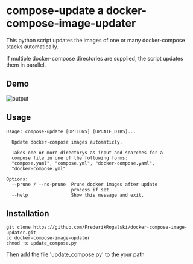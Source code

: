 # **compose-update** a docker-compose-image-updater
This python script updates the images of one or many docker-compose stacks automatically.

If multiple docker-compose directories are supplied, the script updates them in parallel.

## Demo
![output](https://user-images.githubusercontent.com/31591562/133811801-16eb581f-f63c-454f-a5de-e872568f3477.gif)


## Usage
```
Usage: compose-update [OPTIONS] [UPDATE_DIRS]...

  Update docker-compose images automaticly.

  Takes one or more directorys as input and searches for a
  compose file in one of the following forms:
  "compose.yaml", "compose.yml", "docker-compose.yaml",
  "docker-compose.yml"

Options:
  --prune / --no-prune  Prune docker images after update
                        process if set
  --help                Show this message and exit.
```

## Installation
```
git clone https://github.com/FrederikRogalski/docker-compose-image-updater.git
cd docker-compose-image-updater
chmod +x update_compose.py
```

Then add the file 'update_compose.py' to the your path
